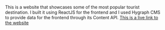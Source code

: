 This is a website that showcases some of the most popular tourist destination.
I built it using ReactJS for the frontend and I used Hygraph CMS to provide data for the frontend through its Content API. [This is a live link to the website](https://world-wunda.vercel.app/)
